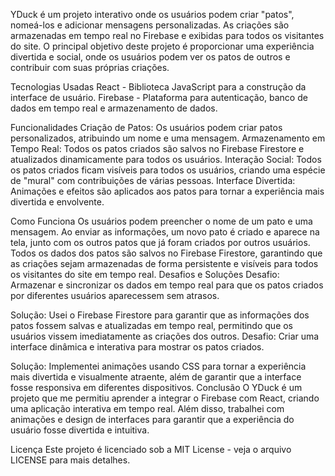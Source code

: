 YDuck é um projeto interativo onde os usuários podem criar "patos", nomeá-los e adicionar mensagens personalizadas. As criações são armazenadas em tempo real no Firebase e exibidas para todos os visitantes do site. O principal objetivo deste projeto é proporcionar uma experiência divertida e social, onde os usuários podem ver os patos de outros e contribuir com suas próprias criações.

Tecnologias Usadas
React - Biblioteca JavaScript para a construção da interface de usuário.
Firebase - Plataforma para autenticação, banco de dados em tempo real e armazenamento de dados.

Funcionalidades
Criação de Patos: Os usuários podem criar patos personalizados, atribuindo um nome e uma mensagem.
Armazenamento em Tempo Real: Todos os patos criados são salvos no Firebase Firestore e atualizados dinamicamente para todos os usuários.
Interação Social: Todos os patos criados ficam visíveis para todos os usuários, criando uma espécie de "mural" com contribuições de várias pessoas.
Interface Divertida: Animações e efeitos são aplicados aos patos para tornar a experiência mais divertida e envolvente.


Como Funciona
Os usuários podem preencher o nome de um pato e uma mensagem.
Ao enviar as informações, um novo pato é criado e aparece na tela, junto com os outros patos que já foram criados por outros usuários.
Todos os dados dos patos são salvos no Firebase Firestore, garantindo que as criações sejam armazenadas de forma persistente e visíveis para todos os visitantes do site em tempo real.
Desafios e Soluções
Desafio: Armazenar e sincronizar os dados em tempo real para que os patos criados por diferentes usuários aparecessem sem atrasos.

Solução: Usei o Firebase Firestore para garantir que as informações dos patos fossem salvas e atualizadas em tempo real, permitindo que os usuários vissem imediatamente as criações dos outros.
Desafio: Criar uma interface dinâmica e interativa para mostrar os patos criados.

Solução: Implementei animações usando CSS para tornar a experiência mais divertida e visualmente atraente, além de garantir que a interface fosse responsiva em diferentes dispositivos.
Conclusão
O YDuck é um projeto que me permitiu aprender a integrar o Firebase com React, criando uma aplicação interativa em tempo real. Além disso, trabalhei com animações e design de interfaces para garantir que a experiência do usuário fosse divertida e intuitiva.

Licença
Este projeto é licenciado sob a MIT License - veja o arquivo LICENSE para mais detalhes.
